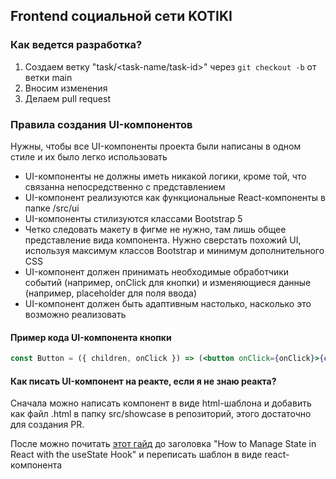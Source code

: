 ## Frontend социальной сети KOTIKI

### Как ведется разработка?

1. Создаем ветку "task/<task-name/task-id>" через `git checkout -b` от ветки main
2. Вносим изменения
3. Делаем pull request

### Правила создания UI-компонентов

Нужны, чтобы все UI-компоненты проекта были написаны в одном стиле и их было легко использовать

- UI-компоненты не должны иметь никакой логики, кроме той, что связанна непосредственно с представлением
- UI-компонент реализуются как функциональные React-компоненты в папке /src/ui
- UI-компоненты стилизуются классами Bootstrap 5
- Четко следовать макету в фигме не нужно, там лишь общее представление вида компонента. Нужно сверстать похожий UI, используя максимум классов Bootstrap и минимум дополнительного CSS
- UI-компонент должен принимать необходимые обработчики событий (например, onClick для кнопки) и изменяющиеся данные (например, placeholder для поля ввода)
- UI-компонент должен быть адаптивным настолько, насколько это возможно реализовать

#### Пример кода UI-компонента кнопки

```jsx
const Button = ({ children, onClick }) => (<button onClick={onClick}>{children}</button>);
```

#### Как писать UI-компонент на реакте, если я не знаю реакта?

Сначала можно написать компонент в виде html-шаблона и добавить как файл <component-name>.html в папку src/showcase в репозиторий, этого достаточно для создания PR.

После можно почитать [этот гайд](https://www.freecodecamp.org/news/react-tutorial-build-a-project/) до заголовка "How to Manage State in React with the useState Hook" и переписать шаблон в виде react-компонента
